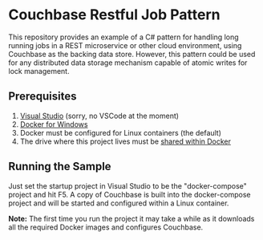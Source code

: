 # Couchbase Restful Job Pattern

This repository provides an example of a C# pattern for handling long running jobs in a REST microservice or other cloud environment, using Couchbase as the backing data store. However, this pattern could be used for any distributed data storage mechanism capable of atomic writes for lock management.

## Prerequisites

1. [Visual Studio](https://visualstudio.microsoft.com/) (sorry, no VSCode at the moment)
2. [Docker for Windows](https://docs.docker.com/docker-for-windows/install/)
3. Docker must be configured for Linux containers (the default)
4. The drive where this project lives must be [shared within Docker](https://docs.docker.com/docker-for-windows/#shared-drives)

## Running the Sample

Just set the startup project in Visual Studio to be the "docker-compose" project and hit F5. A copy of Couchbase is built into the docker-compose project and will be started and configured within a Linux container.

**Note:** The first time you run the project it may take a while as it downloads all the required Docker images and configures Couchbase.